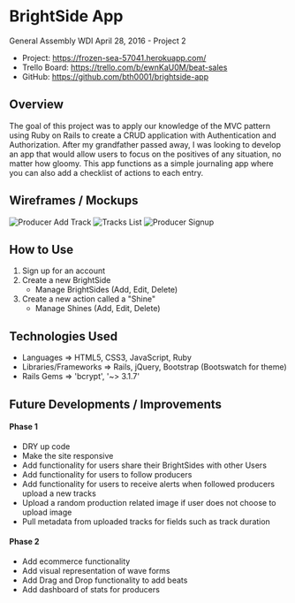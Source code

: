 # BrightSide App
General Assembly WDI April 28, 2016 - Project 2

- Project: https://frozen-sea-57041.herokuapp.com/
- Trello Board: https://trello.com/b/ewnKaU0M/beat-sales
- GitHub: https://github.com/bth0001/brightside-app

## Overview
The goal of this project was to apply our knowledge of the MVC pattern using Ruby on Rails to create a CRUD application with Authentication and Authorization. After my grandfather passed away, I was looking to develop an app that would allow users to focus on the positives of any situation, no matter how gloomy.  This app functions as a simple journaling app where you can also add a checklist of actions to each entry.

## Wireframes / Mockups
![Producer Add Track](https://raw.githubusercontent.com/chadchristensen/beats_app/master/pm-img/IMG_0435.JPG)
![Tracks List](https://raw.githubusercontent.com/chadchristensen/beats_app/master/pm-img/IMG_0437.JPG)
![Producer Signup](https://raw.githubusercontent.com/chadchristensen/beats_app/master/pm-img/IMG_0439.JPG)

## How to Use
1. Sign up for an account
2. Create a new BrightSide
	- Manage BrightSides (Add, Edit, Delete)
3. Create a new action called a "Shine"
	- Manage Shines (Add, Edit, Delete) 
	

## Technologies Used
- Languages => HTML5, CSS3, JavaScript, Ruby
- Libraries/Frameworks => Rails, jQuery, Bootstrap (Bootswatch for theme)
- Rails Gems => 'bcrypt', '~> 3.1.7'

## Future Developments / Improvements

#### Phase 1
- DRY up code
- Make the site responsive
- Add functionality for users share their BrightSides with other Users
- Add functionality for users to follow producers
- Add functionality for users to receive alerts when followed producers upload a new tracks
- Upload a random production related image if user does not choose to upload image
- Pull metadata from uploaded tracks for fields such as track duration

#### Phase 2
- Add ecommerce functionality
- Add visual representation of wave forms
- Add Drag and Drop functionality to add beats
- Add dashboard of stats for producers
